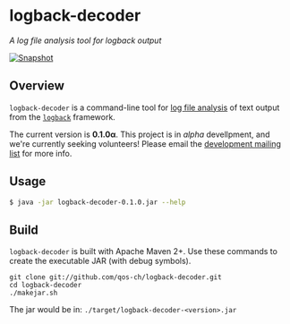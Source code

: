 logback-decoder
===============
*A log file analysis tool for logback output*

[![Snapshot](https://tony19.ci.cloudbees.com/job/logback-decoder/job/logback-decoder-ANALYZE/badge/icon)](https://tony19.ci.cloudbees.com/job/logback-decoder/job/logback-decoder-ANALYZE/)

Overview
--------
`logback-decoder` is a command-line tool for [log file analysis][1] of text output from the [`logback`][2] framework.

The current version is **0.1.0α**. This project is in *alpha* devellpment, and we're currently seeking volunteers! Please email the [development mailing list](http://logback.qos.ch/mailinglist.html) for more info.

Usage
-----

```bash
$ java -jar logback-decoder-0.1.0.jar --help
```

Build
-----
`logback-decoder` is built with Apache Maven 2+. Use these commands to create the executable JAR (with debug symbols).

    git clone git://github.com/qos-ch/logback-decoder.git
    cd logback-decoder
    ./makejar.sh

The jar would be in: `./target/logback-decoder-<version>.jar`

 [1]: http://en.wikipedia.org/wiki/Log_analysis
 [2]: http://logback.qos.ch

